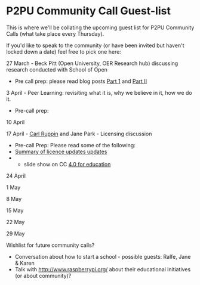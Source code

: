 # P2PU Community Call Guest-list

This is where we'll be collating the upcoming guest list for P2PU Community Calls (what take place every Thursday).

If you'd like to speak to the community (or have been invited but haven't locked down a date) feel free to pick one here: 

27 March - Beck Pitt (Open University, OER Research hub) discussing research conducted with School of Open

*   Pre call prep: please read blog posts [Part 1](http://oerresearchhub.org/2014/03/10/school-of-open-research-findings-part-i/)  and [Part II](http://oerresearchhub.org/2014/03/14/school-of-open-research-findings-part-ii/)

3 April - Peer Learning: revisiting what it is, why we believe in it, how we do it. 

*   Pre-call prep:

10 April

17 April - [Carl Ruppin](/ep/profile/mNzH4UoHZhs) and Jane Park - Licensing discussion

*   Pre-call Prep: Please read some of the following:
*   [Summary of licence updates updates](https://creativecommons.org/Version4)
*   * slide show on CC [4.0 for education ](http://www.slideshare.net/janeatcc/open-ed-week-v40-for-education)

24 April

1 May

8 May

15 May

22 May

29 May

Wishlist for future community calls?

*   Conversation about how to start a school - possible guests: Ralfe, Jane & Karen
*   Talk with [](http://www.raspberrypi.org/)http://www.raspberrypi.org/ about their educational initiatives (or about community)?